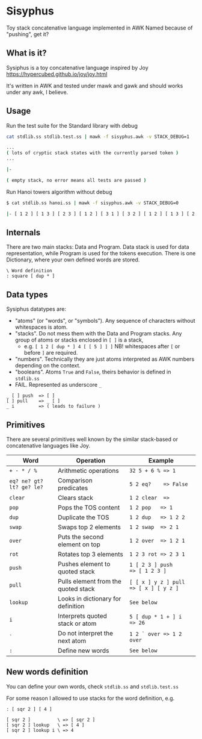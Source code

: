 # Sisyphus

Toy stack concatenative language implemented in AWK
Named because of "pushing", get it?

## What is it?

Sysiphus is a toy concatenative language inspired by Joy <https://hypercubed.github.io/joy/joy.html>

It's written in AWK and tested under mawk and gawk and should works under any awk, I believe.

## Usage

Run the test suite for the Standard library with debug

```bash
cat stdlib.ss stdlib.test.ss | mawk -f sisyphus.awk -v STACK_DEBUG=1

...
( lots of cryptic stack states with the currently parsed token )
...

|-

( empty stack, no error means all tests are passed )

```

Run Hanoi towers algorithm without debug

```bash
$ cat stdlib.ss hanoi.ss | mawk -f sisyphus.awk -v STACK_DEBUG=0

|- [ 1 2 ] [ 1 3 ] [ 2 3 ] [ 1 2 ] [ 3 1 ] [ 3 2 ] [ 1 2 ] [ 1 3 ] [ 2 3 ] [ 2 1 ] [ 3 1 ] [ 2 3 ] [ 1 2 ] [ 1 3 ] [ 2 3 ] |
```

## Internals

There are two main stacks: Data and Program. Data stack is used for data representation, while Program is used for the tokens execution.
There is one Dictionary, where your own defined words are stored.

```
\ Word definition
: square [ dup * ]
```

## Data types

Sysiphus datatypes are:
- "atoms" (or "words", or "symbols"). Any sequence of characters without whitespaces is atom.
- "stacks". Do not mess them with the Data and Program stacks. Any group of atoms or stacks enclosed in `[ ]` is a stack,
  - e.g. `[ 1 2 [ dup * ] 4 [ [ 5 ] ] ]` NB! whitespaces after `[` or before `]` are required.
- "numbers". Technically they are just atoms interpreted as AWK numbers depending on the context.
- "booleans". Atoms `True` and `False`, theirs behavior is defined in `stdlib.ss`
- FAIL. Represented as underscore `_`

```
_ [ ] push  => [ ]
[ ] pull    => _ [ ]
_ i         => ( leads to failure )
```

## Primitives

There are several primitives well known by the similar stack-based or concatenative languages like Joy.


| Word                     | Operation                           | Example                              |
| ------------------------ | ----------------------------------- | ------------------------------------ |
| `+ - * / %`              | Arithmetic operations               | `32 5 + 6 % => 1`                    |
| `eq? ne? gt? lt? ge? le?`| Comparison predicates               | `5 2 eq?    => False`                |
| `clear`                  | Clears stack                        | `1 2 clear  =>`                      |
| `pop`                    | Pops the TOS content                | `1 2 pop   => 1`                     |
| `dup`                    | Duplicate the TOS                   | `1 2 dup   => 1 2 2`                 |
| `swap`                   | Swaps top 2 elements                | `1 2 swap  => 2 1`                   |
| `over`                   | Puts the second element on top      | `1 2 over  => 1 2 1`                 |
| `rot`                    | Rotates top 3 elements              | `1 2 3 rot => 2 3 1`                 |
| `push`                   | Pushes element to quoted stack      | `1 [ 2 3 ] push     => [ 1 2 3 ]`    |
| `pull`                   | Pulls element from the quoted stack | `[ [ x ] y z ] pull => [ x ] [ y z ]`|
| `lookup`                 | Looks in dictionary for definition  | `See below`                          |
| `i`                      | Interprets quoted stack or atom     | `5 [ dup * 1 + ] i  => 26`           |
| ``` ` ```                | Do not interpret the next atom      | ```1 2 ` over => 1 2 over```         |
| `:`                      | Define new words                    | `See below`                          |


## New words definition

You can define your own words, check `stdlib.ss` and `stdlib.test.ss`

For some reason I allowed to use stacks for the word definition, e.g.

```
: [ sqr 2 ] [ 4 ]

[ sqr 2 ]          \ => [ sqr 2 ]
[ sqr 2 ] lookup   \ => [ 4 ]
[ sqr 2 ] lookup i \ => 4

```
